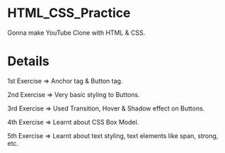 # HTML_CSS_Practice

Gonna make YouTube Clone with HTML & CSS.

# Details

1st Exercise => Anchor tag & Button tag.

2nd Exercise => Very basic styling to Buttons.

3rd Exercise => Used Transition, Hover & Shadow effect on Buttons.

4th Exercise => Learnt about CSS Box Model.

5th Exercise => Learnt about text styling, text elements like span, strong, etc.
